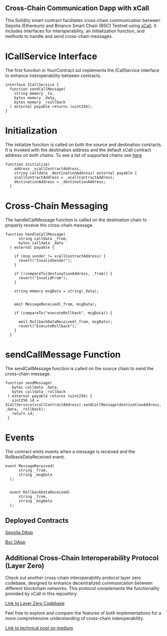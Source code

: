## Cross-Chain Communication Dapp with xCall 


This Solidity smart contract facilitates cross-chain communication between Sepolia (Ethereum) and Binance Smart Chain (BSC) Testnet using [xCall](https://www.xcall.dev/what-is-xcall). It includes interfaces for interoperability, an initialization function, and methods to handle and send cross-chain messages.

# ICallService Interface

The first function in YourContract.sol implements the ICallService interface to enhance interoperability between contracts.

```solidity
interface ICallService {
  function sendCallMessage(
    string memory _to,
    bytes memory _data,
    bytes memory _rxollback
  ) external payable returns (uint256);
}

```

# Initialization

The initialize function is called on both the source and destination contracts. It is invoked with the destination address and the default xCall contract address on both chains. To see a list of supported chains see [here](https://github.com/icon-project/xcall-scaffolding)

```solidity
function initialize(
    address _xcallContractAddress,
    string calldata _destinationAddress) external payable {
    xcallContractAddress = _xcallContractAddress;
    destinationAddress = _destinationAddress;
  }

```


# Cross-Chain Messaging

The handleCallMessage function is called on the destination chain to properly receive the cross-chain message.

```solidity
function handleCallMessage(
      string calldata _from,
      bytes calldata _data
  ) external payable {

    if (msg.sender != xcallContractAddress) {
      revert("InvalidSender");
    }

    if (!compareTo(destinationAddress, _from)) {
      revert("InvalidFrom");
    }

    string memory msgData = string(_data);

    
    emit MessageReceived(_from, msgData);

    if (compareTo("executeRollback", msgData)) {
     
      emit RollbackDataReceived(_from, msgData);
      revert("ExecuteRollback");
    }
  }

```

# sendCallMessage Function

The sendCallMessage function is called on the source chain to send the cross-chain message.

```solidity
function sendMessage(
   bytes calldata _data,
   bytes calldata _rollback
 ) external payable returns (uint256) {
   uint256 id = ICallService(xcallContractAddress).sendCallMessage(destinationAddress, _data, _rollback);
   return id;
 }

```


# Events

The contract emits events when a message is received and the RollbackDataReceived event.

```solidity
event MessageReceived(
      string _from,
      string _msgData
  );

  
  event RollbackDataReceived(
      string _from,
      string _msgData
  );
```




## Deployed Contracts

[Sepolia DApp](https://sepolia.etherscan.io/address/0x533378eCb7384d70d97e6A68C02137F894c3aa47)

[Bsc DApp](https://testnet.bscscan.com/address/0xa140c305EA4F9F9b962354FE54e6D4C0417912D5)


## Additional Cross-Chain Interoperability Protocol (Layer Zero)

Check out another cross-chain interoperability protocol layer zero codebase, designed to enhance decentralized communication between different blockchain networks. This protocol complements the functionality provided by xCall in this repository.

[Link to Layer Zero Codebase](https://github.com/KoxyG/CrossChainLayerZero)

Feel free to explore and compare the features of both implementations for a more comprehensive understanding of cross-chain interoperability.

[Link to technical post on medium](https://medium.com/@devkoxy/bridging-blockchains-exploring-the-capabilities-of-xcall-and-layerzero-in-cross-chain-0be597f39acd)

